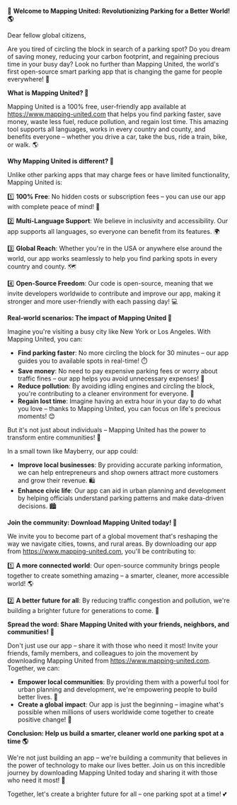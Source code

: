 🚀 **Welcome to Mapping United: Revolutionizing Parking for a Better World! 🌎**

Dear fellow global citizens,

Are you tired of circling the block in search of a parking spot? Do you dream of saving money, reducing your carbon footprint, and regaining precious time in your busy day? Look no further than Mapping United, the world's first open-source smart parking app that is changing the game for people everywhere! 🌟

**What is Mapping United? 🤔**

Mapping United is a 100% free, user-friendly app available at https://www.mapping-united.com that helps you find parking faster, save money, waste less fuel, reduce pollution, and regain lost time. This amazing tool supports all languages, works in every country and county, and benefits everyone – whether you drive a car, take the bus, ride a train, bike, or walk. 🌎

**Why Mapping United is different? 🤔**

Unlike other parking apps that may charge fees or have limited functionality, Mapping United is:

1️⃣ **100% Free**: No hidden costs or subscription fees – you can use our app with complete peace of mind! 💸

2️⃣ **Multi-Language Support**: We believe in inclusivity and accessibility. Our app supports all languages, so everyone can benefit from its features. 🌍

3️⃣ **Global Reach**: Whether you're in the USA or anywhere else around the world, our app works seamlessly to help you find parking spots in every country and county. 🗺️

4️⃣ **Open-Source Freedom**: Our code is open-source, meaning that we invite developers worldwide to contribute and improve our app, making it stronger and more user-friendly with each passing day! 💻

**Real-world scenarios: The impact of Mapping United 🌟**

Imagine you're visiting a busy city like New York or Los Angeles. With Mapping United, you can:

* **Find parking faster**: No more circling the block for 30 minutes – our app guides you to available spots in real-time! ⏱️
* **Save money**: No need to pay expensive parking fees or worry about traffic fines – our app helps you avoid unnecessary expenses! 🤑
* **Reduce pollution**: By avoiding idling engines and circling the block, you're contributing to a cleaner environment for everyone. 🌿
* **Regain lost time**: Imagine having an extra hour in your day to do what you love – thanks to Mapping United, you can focus on life's precious moments! 😊

But it's not just about individuals – Mapping United has the power to transform entire communities! 💖

In a small town like Mayberry, our app could:

* **Improve local businesses**: By providing accurate parking information, we can help entrepreneurs and shop owners attract more customers and grow their revenue. 🛍️
* **Enhance civic life**: Our app can aid in urban planning and development by helping officials understand parking patterns and make data-driven decisions. 🏙️

**Join the community: Download Mapping United today! 🚀**

We invite you to become part of a global movement that's reshaping the way we navigate cities, towns, and rural areas. By downloading our app from https://www.mapping-united.com, you'll be contributing to:

1️⃣ **A more connected world**: Our open-source community brings people together to create something amazing – a smarter, cleaner, more accessible world! 🌎

2️⃣ **A better future for all**: By reducing traffic congestion and pollution, we're building a brighter future for generations to come. 🌟

**Spread the word: Share Mapping United with your friends, neighbors, and communities! 📢**

Don't just use our app – share it with those who need it most! Invite your friends, family members, and colleagues to join the movement by downloading Mapping United from https://www.mapping-united.com. Together, we can:

* **Empower local communities**: By providing them with a powerful tool for urban planning and development, we're empowering people to build better lives. 💪
* **Create a global impact**: Our app is just the beginning – imagine what's possible when millions of users worldwide come together to create positive change! 🌟

**Conclusion: Help us build a smarter, cleaner world one parking spot at a time 🌎**

We're not just building an app – we're building a community that believes in the power of technology to make our lives better. Join us on this incredible journey by downloading Mapping United today and sharing it with those who need it most! 🚀

Together, let's create a brighter future for all – one parking spot at a time! 💕